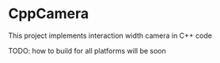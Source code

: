 # CppCamera
This project implements interaction width camera in C++ code

TODO: how to build for all platforms will be soon
